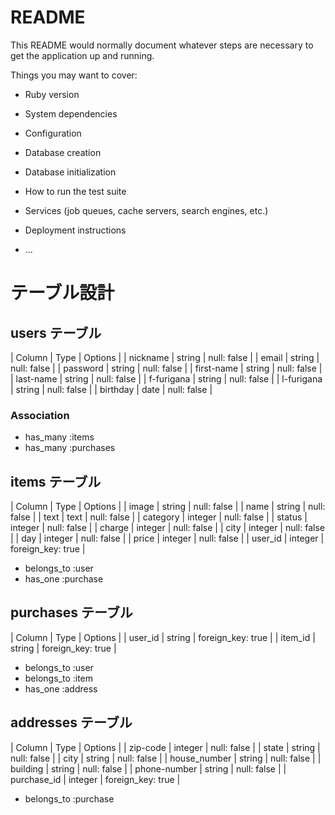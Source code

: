 # README

This README would normally document whatever steps are necessary to get the
application up and running.

Things you may want to cover:

* Ruby version

* System dependencies

* Configuration

* Database creation

* Database initialization

* How to run the test suite

* Services (job queues, cache servers, search engines, etc.)

* Deployment instructions

* ...

# テーブル設計

## users テーブル

| Column   | Type   | Options     |
| nickname   | string | null: false |
| email      | string | null: false |
| password   | string | null: false |
| first-name | string | null: false |
| last-name  | string | null: false |
| f-furigana   | string | null: false |
| l-furigana   | string | null: false |
| birthday   | date | null: false |

### Association

- has_many :items
- has_many :purchases

## items テーブル

| Column    | Type   | Options     |
| image     | string | null: false |
| name      | string | null: false |
| text      | text   | null: false |
| category  | integer | null: false |
| status    | integer | null: false |
| charge    | integer | null: false |
| city      | integer | null: false |
| day       | integer | null: false |
| price     | integer | null: false |
| user_id   | integer | foreign_key: true |

- belongs_to :user
- has_one :purchase

## purchases テーブル

| Column       | Type   | Options     |
| user_id     | string | foreign_key: true |
| item_id     | string | foreign_key: true |

- belongs_to :user
- belongs_to :item
- has_one :address

## addresses テーブル

| Column          | Type   | Options     |
| zip-code        | integer | null: false |
| state           | string | null: false |
| city            | string | null: false |
| house_number    | string | null: false |
| building        | string | null: false |
| phone-number    | string | null: false |
| purchase_id     | integer | foreign_key: true |

- belongs_to :purchase